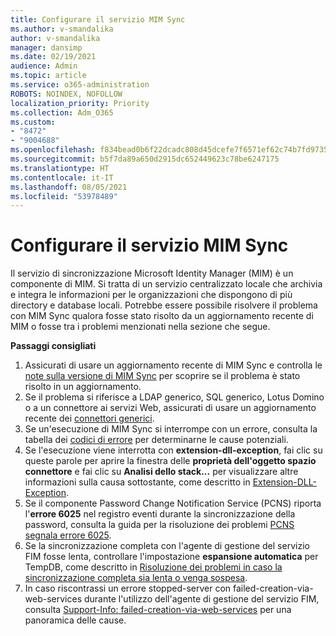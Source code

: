 ```yaml
---
title: Configurare il servizio MIM Sync
ms.author: v-smandalika
author: v-smandalika
manager: dansimp
ms.date: 02/19/2021
audience: Admin
ms.topic: article
ms.service: o365-administration
ROBOTS: NOINDEX, NOFOLLOW
localization_priority: Priority
ms.collection: Adm_O365
ms.custom:
- "8472"
- "9004688"
ms.openlocfilehash: f834bead0b6f22dcadc808d45dcefe7f6571ef62c74b7fd97355157ca49542af
ms.sourcegitcommit: b5f7da89a650d2915dc652449623c78be6247175
ms.translationtype: HT
ms.contentlocale: it-IT
ms.lasthandoff: 08/05/2021
ms.locfileid: "53978489"
---
```

# <a name="configure-mim-sync-service"></a>Configurare il servizio MIM Sync

Il servizio di sincronizzazione Microsoft Identity Manager (MIM) è un componente di MIM. Si tratta di un servizio centralizzato locale che archivia e integra le informazioni per le organizzazioni che dispongono di più directory e database locali. Potrebbe essere possibile risolvere il problema con MIM Sync qualora fosse stato risolto da un aggiornamento recente di MIM o fosse tra i problemi menzionati nella sezione che segue.

**Passaggi consigliati**

1. Assicurati di usare un aggiornamento recente di MIM Sync e controlla le [note sulla versione di MIM Sync](https://docs.microsoft.com/microsoft-identity-manager/reference/version-history) per scoprire se il problema è stato risolto in un aggiornamento.
2. Se il problema si riferisce a LDAP generico, SQL generico, Lotus Domino o a un connettore ai servizi Web, assicurati di usare un aggiornamento recente dei [connettori generici](https://docs.microsoft.com/microsoft-identity-manager/reference/microsoft-identity-manager-2016-connector-version-history).
3. Se un'esecuzione di MIM Sync si interrompe con un errore, consulta la tabella dei [codici di errore](https://docs.microsoft.com/microsoft-identity-manager/reference/maerrorcodes) per determinarne le cause potenziali.
4. Se l'esecuzione viene interrotta con **extension-dll-exception**, fai clic su queste parole per aprire la finestra delle **proprietà dell'oggetto spazio connettore** e fai clic su **Analisi dello stack...** per visualizzare altre informazioni sulla causa sottostante, come descritto in [Extension-DLL-Exception](https://social.technet.microsoft.com/wiki/contents/articles/7515.fim-troubleshooting-extension-dll-exception.aspx).
5. Se il componente Password Change Notification Service (PCNS) riporta l'**errore 6025** nel registro eventi durante la sincronizzazione della password, consulta la guida per la risoluzione dei problemi [PCNS segnala errore 6025](https://social.technet.microsoft.com/wiki/contents/articles/4159.pcns-troubleshooting-event-id-6025.aspx).
6. Se la sincronizzazione completa con l'agente di gestione del servizio FIM fosse lenta, controllare l'impostazione **espansione automatica** per TempDB, come descritto in [Risoluzione dei problemi in caso la sincronizzazione completa sia lenta o venga sospesa](https://social.technet.microsoft.com/wiki/contents/articles/14713.troubleshooting-fim-performance-slow-or-hanging-full-synchronization.aspx).
7. In caso riscontrassi un errore stopped-server con failed-creation-via-web-services durante l'utilizzo dell'agente di gestione del servizio FIM, consulta [Support-Info: failed-creation-via-web-services](https://docs.microsoft.com/archive/blogs/iamsupport/support-info-fimma-failed-creation-via-web-services) per una panoramica delle cause.

